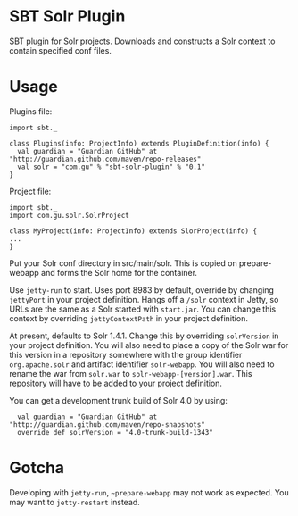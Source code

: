 SBT Solr Plugin
===============
SBT plugin for Solr projects. Downloads and constructs a Solr context to
contain specified conf files.

Usage
=====
Plugins file:

    import sbt._

    class Plugins(info: ProjectInfo) extends PluginDefinition(info) {
      val guardian = "Guardian GitHub" at "http://guardian.github.com/maven/repo-releases"
      val solr = "com.gu" % "sbt-solr-plugin" % "0.1"
    }


Project file:

    import sbt._
    import com.gu.solr.SolrProject

    class MyProject(info: ProjectInfo) extends SlorProject(info) {
	...
    }

Put your Solr conf directory in src/main/solr. This is copied on prepare-webapp
and forms the Solr home for the container.

Use `jetty-run` to start. Uses port 8983 by default, override by changing
`jettyPort` in your project definition. Hangs off a `/solr` context in
Jetty, so URLs are the same as a Solr started with `start.jar`. You can change
this context by overriding `jettyContextPath` in your project definition.

At present, defaults to Solr 1.4.1. Change this by overriding `solrVersion` in
your project definition.  You will also need to place a copy of the Solr war for
this version in a repository somewhere with the group identifier
`org.apache.solr` and artifact identifier `solr-webapp`. You will also need to
rename the war from `solr.war` to `solr-webapp-[version].war`. This repository
will have to be added to your project definition.

You can get a development trunk build of Solr 4.0 by using:

      val guardian = "Guardian GitHub" at "http://guardian.github.com/maven/repo-snapshots"
      override def solrVersion = "4.0-trunk-build-1343"

Gotcha
======
Developing with `jetty-run`, `~prepare-webapp` may not work as expected. You may
want to `jetty-restart` instead.
